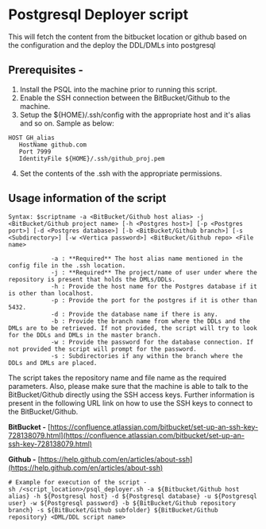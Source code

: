 # Postgresql Deployer script
This will fetch the content from the bitbucket location or github based on the configuration and the deploy the DDL/DMLs into postgresql

## Prerequisites - 
1. Install the PSQL into the machine prior to running this script.
2. Enable the SSH connection between the BitBucket/Github to the machine.
3. Setup the ${HOME}/.ssh/config with the appropriate host and it's alias and so on. Sample as below:
```shell
HOST GH_alias
   HostName github.com
   Port 7999
   IdentityFile ${HOME}/.ssh/github_proj.pem
```
4. Set the contents of the .ssh with the appropriate permissions.

## Usage information of the script
```
Syntax: $scriptname -a <BitBucket/Github host alias> -j <BitBucket/Github project name> [-h <Postgres host>] [-p <Postgres port>] [-d <Postgres database>] [-b <BitBucket/Github branch>] [-s <Subdirectory>] [-w <Vertica password>] <BitBucket/Github repo> <File name>

			-a : **Required** The host alias name mentioned in the config file in the .ssh location.
			-j : **Required** The project/name of user under where the repository is present that holds the DMLs/DDLs.
			-h : Provide the host name for the Postgres database if it is other than localhost.
			-p : Provide the port for the postgres if it is other than 5432.
			-d : Provide the database name if there is any.
			-b : Provide the branch name from where the DDLs and the DMLs are to be retrieved. If not provided, the script will try to look for the DDLs and DMLs in the master branch.
			-w : Provide the password for the database connection. If not provided the script will prompt for the password.
			-s : Subdirectories if any within the branch where the DDLs and DMLs are placed.
```

The script takes the repository name and file name as the required parameters. Also, please make sure that the machine is able to talk to the BitBucket/Github directly using the SSH access keys. Further information is present in the following URL link on how to use the SSH keys to connect to the BitBucket/Github.

**BitBucket -** [https://confluence.atlassian.com/bitbucket/set-up-an-ssh-key-728138079.html](https://confluence.atlassian.com/bitbucket/set-up-an-ssh-key-728138079.html)
			
**Github -** [https://help.github.com/en/articles/about-ssh](https://help.github.com/en/articles/about-ssh)

```shell
# Example for execution of the script - 
sh /<script_location>/psql_deployer.sh -a ${Bitbucket/Github host alias} -h ${Postgresql host} -d ${Postgresql database} -u ${Postgresql user} -w ${Postgresql password} -b ${BitBucket/Github repository branch} -s ${BitBucket/Github subfolder} ${BitBucket/Github repository} <DML/DDL script name>
```
